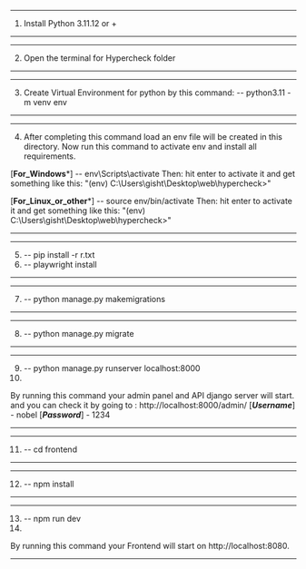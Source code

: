 *****
1. Install Python 3.11.12 or  +
*****
*****
2. Open the terminal for Hypercheck folder 
*****
*****
3. Create Virtual Environment for python by this command:
-- python3.11 -m venv env
*****
*****
4. After completing this command load an env file will be created in this directory. Now run this command to activate env and install all requirements.

[****For_Windows*****]
-- env\Scripts\activate
Then:
    hit enter to activate it and get something  like this:
    "(env) C:\Users\gisht\Desktop\web\hypercheck>"


[****For_Linux_or_other*****]
-- source env/bin/activate
Then:
    hit enter to activate it and get something  like this:
    "(env) C:\Users\gisht\Desktop\web\hypercheck>"


*****

*****
5.  -- pip install -r r.txt
6.  -- playwright install
*****

*****
7.  -- python manage.py makemigrations
*****
*****
8.  -- python manage.py migrate
*****
*****
9.  -- python manage.py runserver localhost:8000
10.  
By running this   command your admin panel and API django server will start. and you can check it by going  to :
http://localhost:8000/admin/
[***Username***] - nobel
[***Password***] - 1234
*****
*****
11. -- cd frontend
*****
*****
12. -- npm install
*****
*****
13. -- npm run dev
14.
By running this command your Frontend will start on http://localhost:8080.
*****

